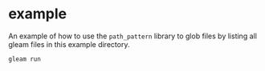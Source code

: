 # example

An example of how to use the `path_pattern` library to glob files by listing all gleam files in this example directory.

```
gleam run
```
